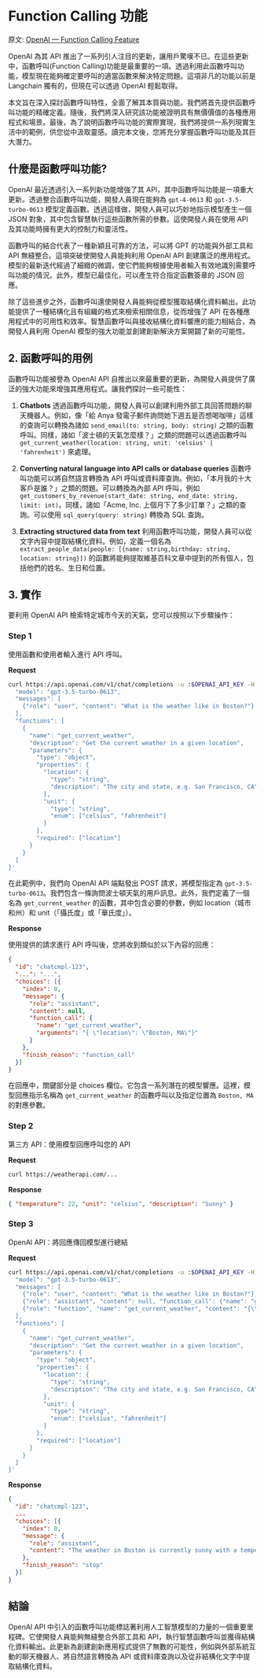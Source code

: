 # Function Calling 功能

原文: [OpenAI — Function Calling Feature](https://levelup.gitconnected.com/openai-function-calling-feature-f846579c9c69)

OpenAI 為其 API 推出了一系列引人注目的更新，讓用戶驚嘆不已。在這些更新中，函數呼叫(Function Calling)功能是最重要的一項。透過利用此函數呼叫功能，模型現在能夠確定要呼叫的適當函數來解決特定問題。這項非凡的功能以前是 Langchain 獨有的，但現在可以透過 OpenAI 輕鬆取得。

本文旨在深入探討函數呼叫特性，全面了解其本質與功能。我們將首先提供函數呼叫功能的精確定義。隨後，我們將深入研究該功能被證明具有無價價值的各種應用程式和場景。最後，為了說明函數呼叫功能的實際實現，我們將提供一系列現實生活中的範例，供您從中汲取靈感。讀完本文後，您將充分掌握函數呼叫功能及其巨大潛力。

## 什麼是函數呼叫功能?

OpenAI 最近透過引入一系列新功能增強了其 API，其中函數呼叫功能是一項重大更新。透過整合函數呼叫功能，開發人員現在能夠為 `gpt-4-0613` 和 `gpt-3.5-turbo-0613` 模型定義函數。透過這樣做，開發人員可以巧妙地指示模型產生一個 JSON 對象，其中包含智慧執行這些函數所需的參數。這使開發人員在使用 API 及其功能時擁有更大的控制力和靈活性。

函數呼叫的結合代表了一種新穎且可靠的方法，可以將 GPT 的功能與外部工具和 API 無縫整合。這項突破使開發人員能夠利用 OpenAI API 創建廣泛的應用程式。模型的最新迭代經過了細緻的微調，使它們能夠根據使用者輸入有效地識別需要呼叫功能的情況。此外，模型已最佳化，可以產生符合指定函數簽章的 JSON 回應。

除了這些進步之外，函數呼叫還使開發人員能夠從模型獲取結構化資料輸出。此功能提供了一種結構化且有組織的格式來檢索相關信息，從而增強了 API 在各種應用程式中的可用性和效率。智慧函數呼叫與接收結構化資料響應的能力相結合，為開發人員利用 OpenAI 模型的強大功能並創建創新解決方案開闢了新的可能性。

## 2. 函數呼叫的用例

函數呼叫功能被譽為 OpenAI API 自推出以來最重要的更新，為開發人員提供了廣泛的強大功能來增強其應用程式。讓我們探討一些可能性：

1. **Chatbots** 透過函數呼叫功能，開發人員可以創建利用外部工具回答問題的聊天機器人。例如，像「給 Anya 發電子郵件詢問她下週五是否想喝咖啡」這樣的查詢可以轉換為諸如 `send_email(to: string, body: string)` 之類的函數呼叫。同樣，諸如「波士頓的天氣怎麼樣？」之類的問題可以透過函數呼叫 `get_current_weather(location: string, unit: 'celsius' | 'fahrenheit')` 來處理。

2. **Converting natural language into API calls or database queries** 函數呼叫功能可以將自然語言轉換為 API 呼叫或資料庫查詢。例如，「本月我的十大客戶是誰？」之類的問題。可以轉換為內部 API 呼叫，例如 `get_customers_by_revenue(start_date: string, end_date: string, limit: int)`。同樣，諸如「Acme, Inc. 上個月下了多少訂單？」之類的查詢。可以使用 `sql_query(query: string)` 轉換為 SQL 查詢。

3. **Extracting structured data from text** 利用函數呼叫功能，開發人員可以從文字內容中提取結構化資料。例如，定義一個名為 `extract_people_data(people: [{name: string,birthday: string, location: string}])` 的函數將能夠提取維基百科文章中提到的所有個人，包括他們的姓名、生日和位置。

## 3. 實作

要利用 OpenAI API 檢索特定城市今天的天氣，您可以按照以下步驟操作：

### Step 1

使用函數和使用者輸入進行 API 呼叫。

**Request**

```bash hl_lines="6-25"
curl https://api.openai.com/v1/chat/completions -u :$OPENAI_API_KEY -H 'Content-Type: application/json' -d '{
  "model": "gpt-3.5-turbo-0613",
  "messages": [
    {"role": "user", "content": "What is the weather like in Boston?"}
  ],
  "functions": [
    {
      "name": "get_current_weather",
      "description": "Get the current weather in a given location",
      "parameters": {
        "type": "object",
        "properties": {
          "location": {
            "type": "string",
            "description": "The city and state, e.g. San Francisco, CA"
          },
          "unit": {
            "type": "string",
            "enum": ["celsius", "fahrenheit"]
          }
        },
        "required": ["location"]
      }
    }
  ]
}'
```

在此範例中，我們向 OpenAI API 端點發出 POST 請求，將模型指定為 `gpt-3.5-turbo-0613`。我們包含一條詢問波士頓天氣的用戶訊息。此外，我們定義了一個名為 `get_current_weather` 的函數，其中包含必要的參數，例如 location（城市和州）和 unit（「攝氏度」或「華氏度」）。

**Response**

使用提供的請求進行 API 呼叫後，您將收到類似於以下內容的回應：

```json hl_lines="9-11"
{
  "id": "chatcmpl-123",
  "...": "...",
  "choices": [{
    "index": 0,
    "message": {
      "role": "assistant",
      "content": null,
      "function_call": {
        "name": "get_current_weather",
        "arguments": "{ \"location\": \"Boston, MA\"}"
      }
    },
    "finish_reason": "function_call"
  }]
}
```

在回應中，關鍵部分是 choices 欄位。它包含一系列潛在的模型響應。這裡，模型回應指示名稱為 `get_current_weather` 的函數呼叫以及指定位置為 `Boston, MA` 的對應參數。

### Step 2

第三方 API：使用模型回應呼叫您的 API

**Request**

```bash
curl https://weatherapi.com/...
```

**Response**

```json
{ "temperature": 22, "unit": "celsius", "description": "Sunny" }
```

### Step 3

OpenAI API：將回應傳回模型進行總結

**Request**

```bash
curl https://api.openai.com/v1/chat/completions -u :$OPENAI_API_KEY -H 'Content-Type: application/json' -d '{
  "model": "gpt-3.5-turbo-0613",
  "messages": [
    {"role": "user", "content": "What is the weather like in Boston?"},
    {"role": "assistant", "content": null, "function_call": {"name": "get_current_weather", "arguments": "{ \"location\": \"Boston, MA\"}"}},
    {"role": "function", "name": "get_current_weather", "content": "{\"temperature\": "22", \"unit\": \"celsius\", \"description\": \"Sunny\"}"}
  ],
  "functions": [
    {
      "name": "get_current_weather",
      "description": "Get the current weather in a given location",
      "parameters": {
        "type": "object",
        "properties": {
          "location": {
            "type": "string",
            "description": "The city and state, e.g. San Francisco, CA"
          },
          "unit": {
            "type": "string",
            "enum": ["celsius", "fahrenheit"]
          }
        },
        "required": ["location"]
      }
    }
  ]
}'
```

**Response**

```json
{
  "id": "chatcmpl-123",
  ...
  "choices": [{
    "index": 0,
    "message": {
      "role": "assistant",
      "content": "The weather in Boston is currently sunny with a temperature of 22 degrees Celsius.",
    },
    "finish_reason": "stop"
  }]
}
```

## 結論

OpenAI API 中引入的函數呼叫功能標誌著利用人工智慧模型的力量的一個重要里程碑。它使開發人員能夠無縫整合外部工具和 API，執行智慧函數呼叫並獲得結構化資料輸出。此更新為創建創新應用程式提供了無數的可能性，例如與外部系統互動的聊天機器人、將自然語言轉換為 API 或資料庫查詢以及從非結構化文字中提取結構化資料。

